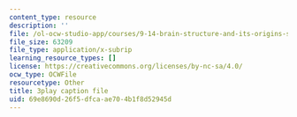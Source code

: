 ```yaml
---
content_type: resource
description: ''
file: /ol-ocw-studio-app/courses/9-14-brain-structure-and-its-origins-spring-2014/69e8690d26f5dfcaae704b1f8d52945d_555119.srt
file_size: 63209
file_type: application/x-subrip
learning_resource_types: []
license: https://creativecommons.org/licenses/by-nc-sa/4.0/
ocw_type: OCWFile
resourcetype: Other
title: 3play caption file
uid: 69e8690d-26f5-dfca-ae70-4b1f8d52945d
---
```

